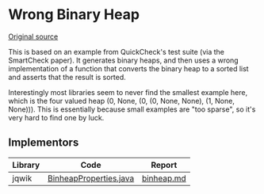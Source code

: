 # Wrong Binary Heap

[Original source](https://github.com/mc-imperial/hypothesis-ecoop-2020-artifact/tree/master/smartcheck-benchmarks/evaluations/binheap)

This is based on an example from QuickCheck's test suite (via the SmartCheck paper). 
It generates binary heaps, and then uses a wrong implementation of a function 
that converts the binary heap to a sorted list and asserts that the result is sorted.

Interestingly most libraries seem to never find the smallest example here, 
which is the four valued heap (0, None, (0, (0, None, None), (1, None, None))). 
This is essentially because small examples are "too sparse", so it's very hard to find one by luck.

## Implementors

|Library   |Code|Report|
|----------|----|------|
|jqwik     |[BinheapProperties.java](/pbt-libraries/jqwik/src/test/java/challenges/binheap/BinheapProperties.java)|[binheap.md](/pbt-libraries/jqwik/reports/binheap.md)|

